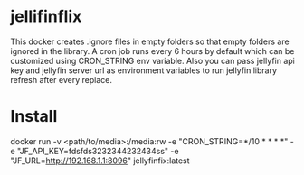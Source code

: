 # jellifinflix
This docker creates .ignore files in empty folders so that empty folders are ignored in the library.
A cron job runs every 6 hours by default which can be customized using CRON_STRING env variable. Also you can pass jellyfin api key and jellyfin server url as environment variables to run jellyfin library refresh after every replace.

# Install
docker run -v <path/to/media>:/media:rw -e "CRON_STRING=*/10 * * * *" -e "JF_API_KEY=fdsfds3232344232434ss" -e "JF_URL=http://192.168.1.1:8096⁠" jellyfinfix:latest
